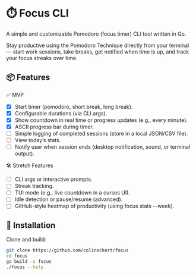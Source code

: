 # ⏱️ Focus CLI

A simple and customizable Pomodoro (focus timer) CLI tool written in Go.

Stay productive using the Pomodoro Technique directly from your terminal — start work sessions, take breaks, get notified when time is up, and track your focus streaks over time.

## 📦 Features

✅ MVP
- [x] Start timer (pomodoro, short break, long break).
- [x] Configurable durations (via CLI args).
- [x] Show countdown in real time or progress updates (e.g., every minute).
- [x] ASCII progress bar during timer.
- [ ] Simple logging of completed sessions (store in a local JSON/CSV file).
- [ ] View today’s stats.
- [ ] Notify user when session ends (desktop notification, sound, or terminal output).

🛠️ Stretch Features
- [ ] CLI args or interactive prompts.
- [ ] Streak tracking.
- [ ] TUI mode (e.g., live countdown in a curses UI).
- [ ] Idle detection or pause/resume (advanced).
- [ ] GitHub-style heatmap of productivity (using focus stats --week).

## 🚀 Installation

Clone and build:

```bash
git clone https://github.com/colineckert/focus
cd focus
go build -o focus
./focus --help
```
